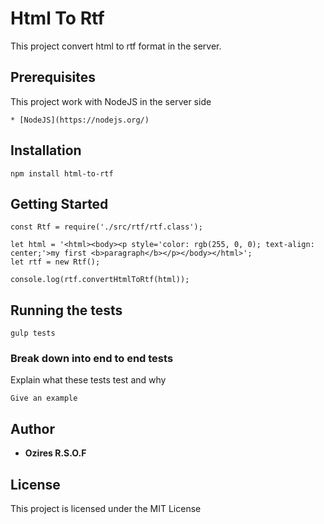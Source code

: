 # Html To Rtf

This project convert html to rtf format in the server.

## Prerequisites

This project work with NodeJS in the server side

```
* [NodeJS](https://nodejs.org/)
```

## Installation

```
npm install html-to-rtf
```

## Getting Started

```
const Rtf = require('./src/rtf/rtf.class');

let html = '<html><body><p style='color: rgb(255, 0, 0); text-align: center;'>my first <b>paragraph</b></p></body></html>';
let rtf = new Rtf();

console.log(rtf.convertHtmlToRtf(html));
```

## Running the tests

```
gulp tests
```

### Break down into end to end tests

Explain what these tests test and why

```
Give an example
```

## Author

* **Ozires R.S.O.F**

## License

This project is licensed under the MIT License

